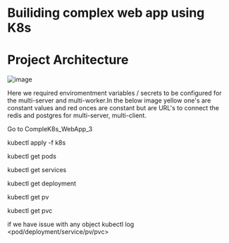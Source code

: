 # Builiding complex web app using K8s

# Project Architecture 

![image](https://user-images.githubusercontent.com/5359534/95662476-ddb95080-0b54-11eb-9505-b37d1f7eaeff.png)

Here we required enviromentment variables / secrets to be configured for the multi-server and multi-worker.In the below image yellow one's are constant values and red onces are constant but are URL's to connect the redis and postgres for multi-server, multi-client.

Go to CompleK8s_WebApp_3

kubectl apply -f k8s

kubectl get pods
 
kubectl get services

kubectl get deployment

kubectl get pv

kubectl get pvc

if we have issue with any object 
kubectl log <pod/deployment/service/pv/pvc> <objectId>

